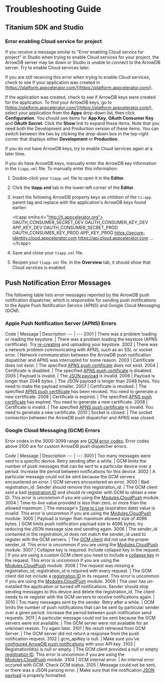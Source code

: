 # Troubleshooting Guide

## Titanium SDK and Studio

### Error enabling Cloud service for project

If you receive a message similar to "Error enabling Cloud service for project" in Studio when trying
to enable Cloud services for your project, the ArrowDB server may be down or Studio is unable to connect
to the ArrowDB server.  Try to enable Cloud services later.

If you are still receiving this error when trying to enable Cloud services, check to see if your
application was created in [https://platform.appcelerator.com/](https://platform.appcelerator.com/).

If the application was created, check to see if ArrowDB keys were created for the application. To
find your ArrowDB keys, go to [https://platform.appcelerator.com/](https://platform.appcelerator.com/),
select your application from the **Apps** drop-down list, then click **Configuration**.
You should see items for **App Key**, **OAuth Consumer Key** and **OAuth Secret**.
Click the **Show** link to expand these items.  Note that you need both the
Development and Production version of these items.  You can switch between the two by clicking the
drop-down box in the top-right corner that displays either **Development** or **Production**.

If you do *not* have ArrowDB keys, try to enable Cloud services again at a later time.

If you do have ArrowDB keys, manually enter the ArrowDB key information in the `tiapp.xml` file.
To manually enter this information:

  1. Double-click your `tiapp.xml` file to open it in the **Editor**.
  2. Click the **tiapp.xml** tab in the lower-left corner of the **Editor**.
  3. Insert the following ArrowDB property keys as children of the `ti:app` parent tag and replace with the
     application's ArrowDB keys found earlier: 

        <?xml version="1.0" encoding="UTF-8"?>
        <ti:app xmlns:ti="http://ti.appcelerator.org">
            <!-- Add these six tags and replace with your application's ArrowDB keys -->
            <property name="acs-oauth-secret-development" type="string">OAUTH_CONSUMER_SECRET_DEV</property>
            <property name="acs-oauth-key-development" type="string">OAUTH_CONSUMER_KEY_DEV</property>
            <property name="acs-api-key-development" type="string">APP_KEY_DEV</property>
            <property name="acs-oauth-secret-production" type="string">OAUTH_CONSUMER_SECRET_PROD</property>
            <property name="acs-oauth-key-production" type="string">OAUTH_CONSUMER_KEY_PROD</property>
            <property name="acs-api-key-production" type="string">APP_KEY_PROD</property>
            <!-- Add these two tags if you are using Appcelerator Studio -->
            <property name="acs-authbase-url" type="string">https://secure-identity.cloud.appcelerator.com</property>
            <property name="acs-base-url" type="string">https://api.cloud.appcelerator.com</property>
            ...
        </ti:app>

  4. Save and close your `tiapp.xml` file.
  5. Reopen your `tiapp.xml` file.  In the **Overview** tab, it should show that Cloud services is enabled.

## Push Notification Error Messages

The following table lists error messages reported by the ArrowDB push notification dispatcher, which is responsible for sending push notifications
to the Apple Push Notification Service (APNS) and Google Cloud Messaging (GCM). 

### Apple Push Notification Server (APNS) Errors

Code | Message | Description
--- | --- 
2001 | There was a problem loading or reading the keystore. | There was a problem loading the keystore (APNS certificate). Try [re-creating](http://docs.appcelerator.com/platform/latest/#!/guide/Configuring_push_services-section-37551713_Configuringpushservices-ConfiguringpushservicesforiOSdevices) and uploading your keystore.
2002 | There was a network problem communicating with APNS, such as an SSL or socket error. | Network communication between the ArrowDB push notification dispatcher and APNS was interrupted for some reason.
2003 | Certificate does not exist. | The specified [APNS push certificate](http://docs.appcelerator.com/platform/latest/#!/guide/Configuring_push_services-section-37551713_Configuringpushservices-ConfiguringpushservicesforiOSdevices) does not exist.
2004 | Certificate is disabled. | The specified [APNS push certificate](http://docs.appcelerator.com/platform/latest/#!/guide/Configuring_push_services-section-37551713_Configuringpushservices-ConfiguringpushservicesforiOSdevices) is disabled.
2005 | Payload is invalid. | The [JSON payload](http://docs.appcelerator.com/platform/latest/#!/guide/Sending_and_Scheduling_Push_Notifications-section-37551726_SendingandSchedulingPushNotifications-CustomJSONpayloads) is invalid.
2006 | Payload is longer than 2048 bytes. | The JSON payload is longer than 2048 bytes. You need to make the payload smaller.
2007 | Certificate is revoked. | The specified [APNS push certificate](http://docs.appcelerator.com/platform/latest/#!/guide/Configuring_push_services-section-37551713_Configuringpushservices-ConfiguringpushservicesforiOSdevices) has been revoked. You need to generate a new certificate.
2008 | Certificate is expired. | The specified [APNS push certificate](http://docs.appcelerator.com/platform/latest/#!/guide/Configuring_push_services-section-37551713_Configuringpushservices-ConfiguringpushservicesforiOSdevices) has expired. You need to generate a new certificate.
2008 | Certificate is invalid. | The specified [APNS push certificate](http://docs.appcelerator.com/platform/latest/#!/guide/Configuring_push_services-section-37551713_Configuringpushservices-ConfiguringpushservicesforiOSdevices) is invalid. You need to generate a new certificate.
2010 | Socket is closed. | The socket connection between the ArrowDB push dispatcher and APNS was closed.

### Google Cloud Messaging (GCM) Errors

Error codes in the 3000-3099 range are [GCM error codes](http://developer.android.com/reference/com/google/android/gcm/server/Constants.html). 
Error codes above 3100 are for custom ArrowDB push dispatcher errors.

Code | Message | Description
--- | --- 
3001 | Too many messages were sent to a specific device. Retry sending after a while. | GCM limits the number of push messages that can be sent to a particular device over a period. Increase the period between notifications for this device.
3002 | A particular message could not be sent because the GCM servers encountered an error. | GCM servers encountered an error.
3003 | Bad registration_id. Sender should remove this registration_id. | The GCM client sent a bad [registration ID](https://developer.android.com/google/gcm/client.html#sample-register) and should re-register with GCM to obtain a new ID. This error is uncommon if you are using the [Modules.CloudPush](http://docs.appcelerator.com/platform/latest/#!/api/Modules.CloudPush) module.
3004 | Time-to-live value provided is less than zero, or more than the allowed maximum. | The message's [Time to Live](http://developer.android.com/google/gcm/adv.html#ttl) (expiration date) value is invalid. This error is uncommon if you are using the [Modules.CloudPush](http://docs.appcelerator.com/platform/latest/#!/api/Modules.CloudPush) module.
3005 | Payload is longer than maximum allowed size of 4096 bytes. | GCM limits push notification payload size to 4096 bytes; try reducing the JSON message size and sending again.
3006 | The sender_id contained in the registration_id does not match the sender_id used to register with the GCM servers. | The [GCM client](https://developer.android.com/google/gcm/client.html) did not use the proper sender_id. This error is uncommon if you are using the [Modules.CloudPush](http://docs.appcelerator.com/platform/latest/#!/api/Modules.CloudPush) module.
3007 | Collapse key is required. Include collapse key in the request. | If you are using a custom GCM client you need to include a [collapse key](http://developer.android.com/google/gcm/adv.html) in the request. This error is uncommon if you are using the [Modules.CloudPush](http://docs.appcelerator.com/platform/latest/#!/api/Modules.CloudPush) module.
3008 | The request was missing a registration_id; registration_id is required with every request. | The GCM client did not include a [registration ID](https://developer.android.com/google/gcm/client.html#sample-register) in its request. This error is uncommon if you are using the [Modules.CloudPush](http://docs.appcelerator.com/platform/latest/#!/api/Modules.CloudPush) module.
3009 | The user has un-installed the application or turned off notifications. Sender should stop sending messages to this device and delete the registration_id. The client needs to re-register with the GCM servers to receive notifications again. |
3010 | Too many messages sent by the sender. Retry after a while. | GCM limits the number of push notifications that can be sent by particular sender over a given period. Increase the period between push notification send requests.
3011 | A particular message could not be sent because the GCM servers were not available. | The GCM server were not available for an unknown reason. Try again later.
3101 | No result retrieved from GCM Server. | The GCM server did not return a response from the push notification request.
3102 | gcm_apiKey is null. | Make sure you've [configured ArrowDB push notifications](http://docs.appcelerator.com/platform/latest/#!/guide/Configuring_push_services-section-37551713_Configuringpushservices-ConfiguringArrowapplicationforGCMservice) with your API key. 
3103 | RegistrationId(s) is null or empty. | The GCM client provided a null or empty [registration ID](https://developer.android.com/google/gcm/client.html#sample-register). This error is uncommon if you are using the [Modules.CloudPush](http://docs.appcelerator.com/platform/latest/#!/api/Modules.CloudPush) module.
3104 | GCM internal error. | An internal error occured with GCM. Check GCM status.
3105 | Message could not be sent, or there was a JSON parsing error. | Make sure that the notification [JSON payload](http://docs.appcelerator.com/platform/latest/#!/guide/Sending_and_Scheduling_Push_Notifications-section-37551726_SendingandSchedulingPushNotifications-CustomJSONpayloads) is properly formatted.

<style>
table tr:nth-child(even) {
    background-color: #eee;
}
</style>
